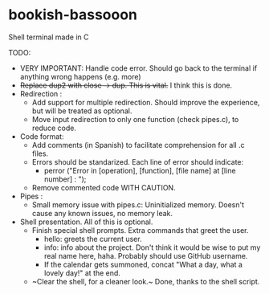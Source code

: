 # bookish-bassooon
Shell terminal made in C

TODO:

* VERY IMPORTANT: Handle code error. Should go back to the terminal if anything wrong happens (e.g. more)
* ~~Replace dup2 with close -> dup. This is vital.~~ I think this is done.
* Redirection : 
  * Add support for multiple redirection. Should improve the experience, but will be treated as optional.
  * Move input redirection to only one function (check pipes.c), to reduce code.
* Code format:
  * Add comments (in Spanish) to facilitate comprehension for all .c files.
  * Errors should be standarized. Each line of error should indicate:
    * perror ("Error in [operation], [function], [file name] at [line number] : ");
  * Remove commented code WITH CAUTION.
* Pipes :
  * Small memory issue with pipes.c: Uninitialized memory. Doesn't cause any known issues, no memory leak.
* Shell presentation. All of this is optional.
  * Finish special shell prompts. Extra commands that greet the user. 
    * hello: greets the current user.
    * info: info about the project. Don't think it would be wise to put my real name here, haha. Probably should use GitHub username.
    * If the calendar gets summoned, concat "What a day, what a lovely day!" at the end.
  * ~Clear the shell, for a cleaner look.~ Done, thanks to the shell script.
